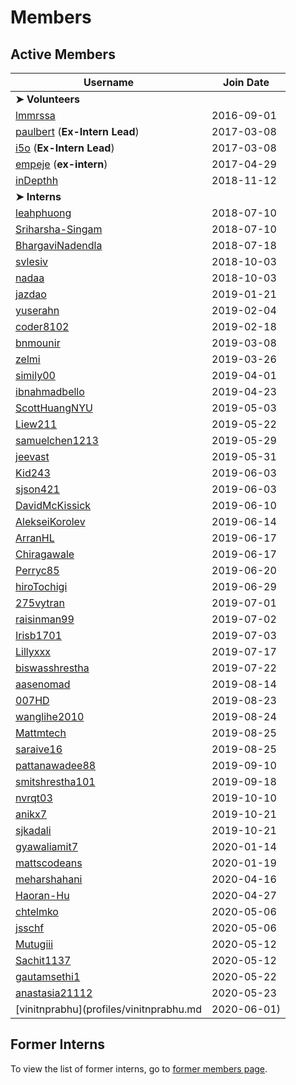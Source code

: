 # Members

## Active Members

|**Username**|**Join Date**|
|------------|-------------|
|**➤ Volunteers**||
|[lmmrssa](https://lmmrssa.github.io)| 2016-09-01 |
|[paulbert](profiles/paulbert.md) (**Ex-Intern Lead**)| 2017-03-08 |
|[i5o](profiles/i5o.md) (**Ex-Intern Lead**)| 2017-03-08 |
|[empeje](profiles/empeje.md) (**ex-intern**)| 2017-04-29 |
|[inDepthh](profiles/inDepthh.md)|2018-11-12|
|**➤ Interns**||
|[leahphuong](profiles/leahphuong.md)|2018-07-10|
|[Sriharsha-Singam](profiles/Sriharsha-Singam.md)|2018-07-10|
|[BhargaviNadendla](profiles/BhargaviNadendla.md)|2018-07-18|
|[svlesiv](profiles/svlesiv.md)|2018-10-03|
|[nadaa](profiles/nadaa.md)|2018-10-03|
|[jazdao](profiles/jazdao.md)|2019-01-21|
|[yuserahn](profiles/yuserahn.md)|2019-02-04|  
|[coder8102](profiles/coder8102.md)|2019-02-18|
|[bnmounir](profiles/bnmounir.md)|2019-03-08|
|[zelmi](profiles/zelmi.md)|2019-03-26|
|[simily00](profiles/simily00.md)|2019-04-01|
|[ibnahmadbello](profiles/ibnahmadbello.md)|2019-04-23|
|[ScottHuangNYU](profiles/ScottHuangNYU.md)|2019-05-03|
|[Liew211](profiles/Liew211.md)|2019-05-22|
|[samuelchen1213](profiles/samuelchen1213.md)|2019-05-29|
|[jeevast](profiles/jeevast.md)|2019-05-31|
|[Kid243](profiles/Kid243.md)|2019-06-03|
|[sjson421](profiles/sjson421.md)|2019-06-03|
|[DavidMcKissick](profiles/DavidMcKissick.md)|2019-06-10|
|[AlekseiKorolev](profiles/alekseikorolev.md)|2019-06-14|
|[ArranHL](profiles/ArranHL.md)|2019-06-17|
|[Chiragawale](profiles/chiragawale.md)|2019-06-17|
|[Perryc85](profiles/Perryc85.md)|2019-06-20|
|[hiroTochigi](profiles/hiroTochigi.md)|2019-06-29|
|[275vytran](profiles/275vytran.md)|2019-07-01|
|[raisinman99](profiles/raisinman99.md)|2019-07-02|
|[Irisb1701](profiles/irisb1701.md)|2019-07-03|
|[Lillyxxx](profiles/lillyxxx.md)|2019-07-17|
|[biswasshrestha](profiles/biswasshrestha.md)|2019-07-22|
|[aasenomad](profiles/aasenomad.md)|2019-08-14|
|[007HD](profiles/007HD.md)|2019-08-23|
|[wanglihe2010](profiles/wanglihe2010.md)|2019-08-24|
|[Mattmtech](profiles/Mattmtech.md)|2019-08-25|
|[saraive16](profiles/saraive16.md)|2019-08-25|
|[pattanawadee88](profiles/pattanawadee88.md)|2019-09-10|
|[smitshrestha101](profiles/smitshrestha101.md)|2019-09-18|
|[nvrqt03](profiles/nvrqt03.md)|2019-10-10|
|[anikx7](profiles/anikx7.md)|2019-10-21|
|[sjkadali](profiles/sjkadali-edited.md)|2019-10-21|
|[gyawaliamit7](profiles/gyawaliamit7.md)|2020-01-14|
|[mattscodeans](profiles/mattscodeans.md)|2020-01-19|
|[meharshahani](profiles/meharshahani.md)|2020-04-16|
|[Haoran-Hu](profiles/Haoran-Hu.md)|2020-04-27|
|[chtelmko](profiles/chtelmko.md)|2020-05-06|
|[jsschf](profiles/jsschf.md)|2020-05-06|
|[Mutugiii](profiles/mutugiii.md)|2020-05-12|
|[Sachit1137](profiles/Sachit1137.md)|2020-05-12|
|[gautamsethi1](profiles/gautamsethi1.md)|2020-05-22|    
|[anastasia21112](profiles/anastasia21112.md)|2020-05-23|  
|[vinitnprabhu](profiles/vinitnprabhu.md|2020-06-01)|

## Former Interns
To view the list of former interns, go to [former members page](vi-former-members.md).
